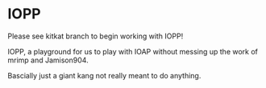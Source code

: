 IOPP
====

Please see kitkat branch to begin working with IOPP!

IOPP, a playground for us to play with IOAP without messing up the work of mrimp and Jamison904.

Bascially just a giant kang not really meant to do anything.
